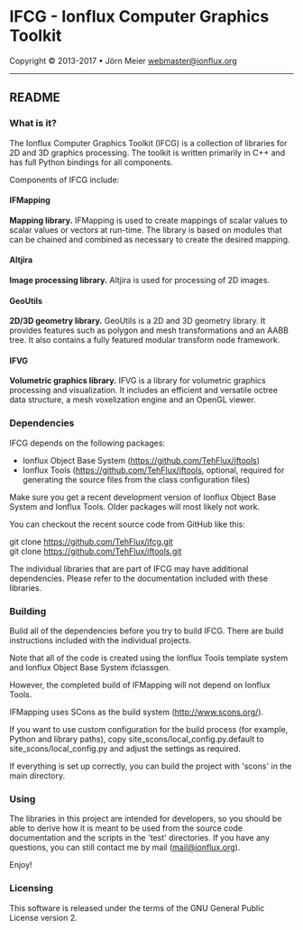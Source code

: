 # IFCG - Ionflux Computer Graphics Toolkit
Copyright © 2013-2017 • Jörn Meier <webmaster@ionflux.org>

---
## README

### What is it?

The Ionflux Computer Graphics Toolkit (IFCG) is a collection of 
libraries for 2D and 3D graphics processing. The toolkit is written 
primarily in C++ and has full Python bindings for all components.

Components of IFCG include:

#### IFMapping

**Mapping library.** IFMapping is used to create mappings of scalar values 
to scalar values or vectors at run-time. The library is based on modules 
that can be chained and combined as necessary to create the desired mapping.

#### Altjira

**Image processing library.** Altjira is used for processing of 2D images.

#### GeoUtils

**2D/3D geometry library.** GeoUtils is a 2D and 3D geometry library. It provides 
features such as polygon and mesh transformations and an AABB tree. It also 
contains a fully featured modular transform node framework.
             
#### IFVG 

**Volumetric graphics library.** IFVG is a library for volumetric graphics 
processing and visualization. It includes an efficient and versatile 
octree data structure, a mesh voxelization engine and an OpenGL viewer.

### Dependencies

IFCG depends on the following packages:

* Ionflux Object Base System (https://github.com/TehFlux/iftools)
* Ionflux Tools (https://github.com/TehFlux/iftools, optional, required for 
  generating the source files from the class configuration files)

Make sure you get a recent development version of Ionflux Object Base System and 
Ionflux Tools. Older packages will most likely not work.

You can checkout the recent source code from GitHub like this:

git clone https://github.com/TehFlux/ifcg.git  
git clone https://github.com/TehFlux/iftools.git

The individual libraries that are part of IFCG may have additional 
dependencies. Please refer to the documentation included with these 
libraries.

### Building

Build all of the dependencies before you try to build IFCG. There 
are build instructions included with the individual projects.

Note that all of the code is created using the Ionflux Tools template 
system and Ionflux Object Base System ifclassgen.

However, the completed build of IFMapping will not depend on Ionflux 
Tools.

IFMapping uses SCons as the build system (http://www.scons.org/).

If you want to use custom configuration for the build process (for 
example, Python and library paths), copy 
site_scons/local_config.py.default to site_scons/local_config.py and 
adjust the settings as required.

If everything is set up correctly, you can build the project with 
'scons' in the main directory.

### Using

The libraries in this project are intended for developers, so you should 
be able to derive how it is meant to be used from the source code 
documentation and the scripts in the 'test' directories. If you have any 
questions, you can still contact me by mail (mail@ionflux.org).

Enjoy!

### Licensing

This software is released under the terms of the GNU General Public 
License version 2.

